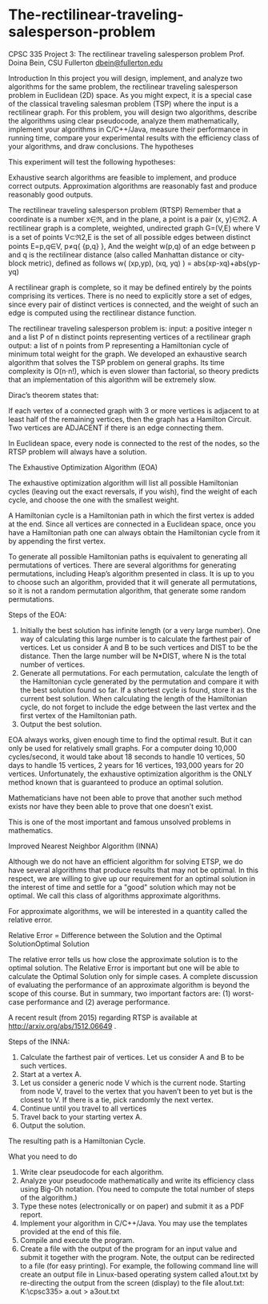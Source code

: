 # The-rectilinear-traveling-salesperson-problem

CPSC 335 Project 3: The rectilinear traveling salesperson problem
Prof. Doina Bein, CSU Fullerton
dbein@fullerton.edu

Introduction
In this project you will design, implement, and analyze two algorithms for the same problem, the rectilinear traveling salesperson problem in Euclidean (2D) space. As you might expect, it is a special case of the classical traveling salesman problem (TSP) where the input is a rectilinear graph.
For this problem, you will design two algorithms, describe the algorithms using clear pseudocode, analyze them mathematically, implement your algorithms in C/C++/Java, measure their performance in running time, compare your experimental results with the efficiency class of your algorithms, and draw conclusions.
The hypotheses
 
This experiment will test the following hypotheses:
 
Exhaustive search algorithms are feasible to implement, and produce correct outputs.
Approximation algorithms are reasonably fast and produce reasonably good outputs.
 
The rectilinear traveling salesperson problem (RTSP)
 Remember that a coordinate is a number x∈ℜ, and in the plane, a point is a pair (x, y)∈ℜ2. A rectilinear graph is a complete, weighted, undirected graph G=(V,E) where V is a set of points V⊂ℜ2,E is the set of all possible edges between distinct points
E=p,q∈V, p≠q{ {p,q} },
And the weight w(p,q) of an edge between p and q is the rectilinear distance (also called Manhattan distance or city-block metric), defined as follows 
w( (xp,yp), (xq, yq) ) = abs(xp-xq)+abs(yp-yq)
 
A rectilinear graph is complete, so it may be defined entirely by the points comprising its vertices. There is no need to explicitly store a set of edges, since every pair of distinct vertices is connected, and the weight of such an edge is computed using the rectilinear distance function.
 
The rectilinear traveling salesperson problem is:
input: a positive integer n and a list P of n distinct points representing vertices of a rectilinear graph
output: a list of n points from P representing a Hamiltonian cycle of minimum total weight for the graph.
We developed an exhaustive search algorithm that solves the TSP problem on general graphs. Its time complexity is O(n⋅n!), which is even slower than factorial, so theory predicts that an implementation of this algorithm will be extremely slow. 
 
Dirac’s theorem states that:
 
If each vertex of a connected graph with 3 or more vertices is adjacent to at least half of the remaining vertices, then the graph has a Hamilton Circuit. Two vertices are ADJACENT if there is an edge connecting them.
 
In Euclidean space, every node is connected to the rest of the nodes, so the RTSP problem will always have a solution.
 
The Exhaustive Optimization Algorithm (EOA)
 
The exhaustive optimization algorithm will list all possible Hamiltonian cycles (leaving out the exact reversals, if you wish), find the weight of each cycle, and choose the one with the smallest weight.
 
A Hamiltonian cycle is a Hamiltonian path in which the first vertex is added at the end. Since all vertices are connected in a Euclidean space, once you have a Hamiltonian path one can always obtain the Hamiltonian cycle from it by appending the first vertex.
 
To generate all possible Hamiltonian paths is equivalent to generating all permutations of vertices. There are several algorithms for generating permutations, including Heap’s algorithm presented in class. It is up to you to choose such an algorithm, provided that it will generate all permutations, so it is not a random permutation algorithm, that generate some random permutations.
 
Steps of the EOA:
1. Initially the best solution has infinite length (or a very large number). One way of calculating this large number is to calculate the farthest pair of vertices. Let us consider A and B to be such vertices
and DIST to be the distance. Then the large number will be N*DIST, where N is the total number of vertices.
2. Generate all permutations. For each permutation, calculate the length of the Hamiltonian cycle generated by the permutation and compare it with the best solution found so far. If a shortest cycle is found, store it as the current best solution. 
When calculating the length of the Hamiltonian cycle, do not forget to include the edge between the last vertex and the first vertex of the Hamiltonian path.
3. Output the best solution.
 
EOA always works, given enough time to find the optimal result. But it can only be used for relatively small graphs. For a computer doing 10,000 cycles/second, it would take about 18 seconds to handle 10 vertices, 50 days to handle 15 vertices, 2 years for 16 vertices, 193,000 years for 20 vertices.
Unfortunately, the exhaustive optimization algorithm is the ONLY method known that is guaranteed to produce an optimal solution.
 
Mathematicians have not been able to prove that another such method exists nor have they been able to prove that one doesn’t exist.
 
This is one of the most important and famous unsolved problems in mathematics.
 
Improved Nearest Neighbor Algorithm (INNA)
 
Although we do not have an efficient algorithm for solving ETSP, we do have several algorithms that produce results that may not be optimal. In this respect, we are willing to give up our requirement for an optimal solution in the interest of time and settle for a "good" solution which may not be optimal. We call this class of algorithms approximate algorithms. 
 
For approximate algorithms, we will be interested in a quantity called the relative error.
 
Relative Error = Difference between the Solution and the Optimal SolutionOptimal Solution
 
The relative error tells us how close the approximate solution is to the optimal solution.
The Relative Error is important but one will be able to calculate the Optimal Solution only for simple cases.  A complete discussion of evaluating the performance of an approximate algorithm is beyond the scope of this course. But in summary,  two important factors are: 
(1) worst-case performance and 
(2) average performance.
 
A recent result (from 2015) regarding RTSP is available at http://arxiv.org/abs/1512.06649 .
 
Steps of the INNA:
1. Calculate the farthest pair of vertices. Let us consider A and B to be such vertices.
2. Start at a vertex A.
3. Let us consider a generic node V which is the current node. Starting from node V, travel to the vertex that you haven’t been to yet but is the closest to V. If there is a tie, pick randomly the next vertex.
4. Continue until you travel to all vertices 
5. Travel back to your starting vertex A.
6. Output the solution.
 
The resulting path is a Hamiltonian Cycle.
 
What you need to do
1. Write clear pseudocode for each algorithm.
2. Analyze your pseudocode mathematically and write its efficiency class using Big-Oh notation. (You need to compute the total number of steps of the algorithm.)
3. Type these notes (electronically or on paper) and submit it as a PDF report.
4. Implement your algorithm in C/C++/Java.  You may use the templates provided at the end of this file.
5. Compile and execute the program. 
6. Create a file with the output of the program for an input value and submit it together with the program. Note, the output can be redirected to a file (for easy printing). For example, the following command line will create an output file in Linux-based operating system called a1out.txt by re-directing the output from the screen (display) to the file a1out.txt:
K:\cpsc335> a.out > a3out.txt

